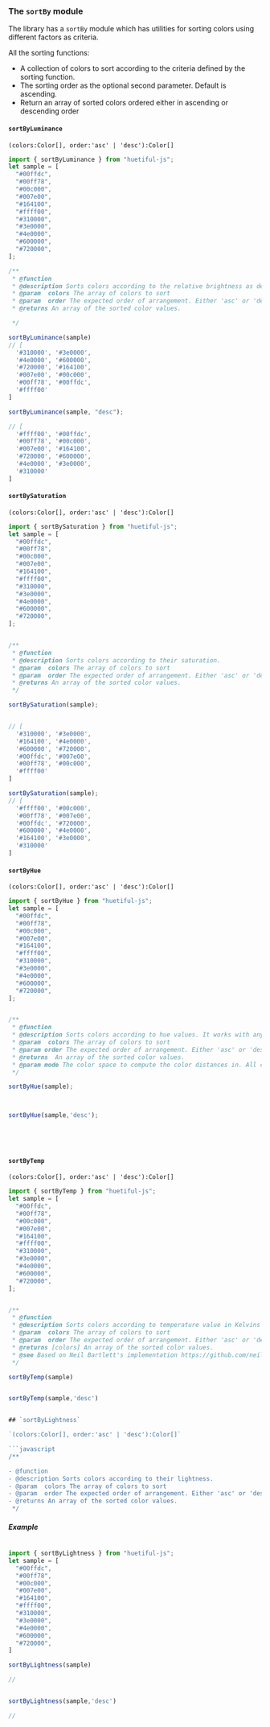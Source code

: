 ### The `sortBy` module

The library has a `sortBy` module which has utilities for sorting colors using different factors as criteria.

All the sorting functions:

- A collection of colors to sort according to the criteria defined by the sorting function.
- The sorting order as the optional second parameter. Default is ascending.
- Return an array of sorted colors ordered either in ascending or descending order

#### `sortByLuminance`

`(colors:Color[], order:'asc' | 'desc'):Color[]`

```javascript
import { sortByLuminance } from "huetiful-js";
let sample = [
  "#00ffdc",
  "#00ff78",
  "#00c000",
  "#007e00",
  "#164100",
  "#ffff00",
  "#310000",
  "#3e0000",
  "#4e0000",
  "#600000",
  "#720000",
];

/**
 * @function
 * @description Sorts colors according to the relative brightness as defined by WCAG definition.
 * @param  colors The array of colors to sort
 * @param  order The expected order of arrangement. Either 'asc' or 'desc'. Default is ascending ('asc')
 * @returns An array of the sorted color values.

 */

sortByLuminance(sample)
// [
  '#310000', '#3e0000',
  '#4e0000', '#600000',
  '#720000', '#164100',
  '#007e00', '#00c000',
  '#00ff78', '#00ffdc',
  '#ffff00'
]

sortByLuminance(sample, "desc");

// [
  '#ffff00', '#00ffdc',
  '#00ff78', '#00c000',
  '#007e00', '#164100',
  '#720000', '#600000',
  '#4e0000', '#3e0000',
  '#310000'
]

```

#### `sortBySaturation`

`(colors:Color[], order:'asc' | 'desc'):Color[]`

```javascript
import { sortBySaturation } from "huetiful-js";
let sample = [
  "#00ffdc",
  "#00ff78",
  "#00c000",
  "#007e00",
  "#164100",
  "#ffff00",
  "#310000",
  "#3e0000",
  "#4e0000",
  "#600000",
  "#720000",
];


/**
 * @function
 * @description Sorts colors according to their saturation.
 * @param  colors The array of colors to sort
 * @param  order The expected order of arrangement. Either 'asc' or 'desc'. Default is ascending ('asc')
 * @returns An array of the sorted color values.
 */

sortBySaturation(sample);


// [
  '#310000', '#3e0000',
  '#164100', '#4e0000',
  '#600000', '#720000',
  '#00ffdc', '#007e00',
  '#00ff78', '#00c000',
  '#ffff00'
]

sortBySaturation(sample);
// [
  '#ffff00', '#00c000',
  '#00ff78', '#007e00',
  '#00ffdc', '#720000',
  '#600000', '#4e0000',
  '#164100', '#3e0000',
  '#310000'
]

```

#### `sortByHue`

`(colors:Color[], order:'asc' | 'desc'):Color[]`

```javascript
import { sortByHue } from "huetiful-js";
let sample = [
  "#00ffdc",
  "#00ff78",
  "#00c000",
  "#007e00",
  "#164100",
  "#ffff00",
  "#310000",
  "#3e0000",
  "#4e0000",
  "#600000",
  "#720000",
];


/**
 * @function
 * @description Sorts colors according to hue values. It works with any color space with a hue channel. Note that hue values between HSL and Lch do not align. Achromatic colors are not supported
 * @param  colors The array of colors to sort
 * @param order The expected order of arrangement. Either 'asc' or 'desc'. Default is ascending ('asc')
 * @returns  An array of the sorted color values.
 * @param mode The color space to compute the color distances in. All colors within the collection will be converted to mode. Also note that because differences in hue mapping certain color spaces such as HSL and LCH hue values do not align. Keep such quirks in mind to avoid weird results.
 */

sortByHue(sample);



sortByHue(sample,'desc');






```

#### `sortByTemp`

`(colors:Color[], order:'asc' | 'desc'):Color[]`

```javascript
import { sortByTemp } from "huetiful-js";
let sample = [
  "#00ffdc",
  "#00ff78",
  "#00c000",
  "#007e00",
  "#164100",
  "#ffff00",
  "#310000",
  "#3e0000",
  "#4e0000",
  "#600000",
  "#720000",
];


/**
 * @function
 * @description Sorts colors according to temperature value in Kelvins according to the temperatu. Achromatic colors may return awkward results.
 * @param  colors The array of colors to sort
 * @param  order The expected order of arrangement. Either 'asc' or 'desc'. Default is ascending ('asc')
 * @returns [colors] An array of the sorted color values.
 * @see Based on Neil Bartlett's implementation https://github.com/neilbartlett/color-temperature
 */

sortByTemp(sample)


sortByTemp(sample,'desc')


## `sortByLightness`

`(colors:Color[], order:'asc' | 'desc'):Color[]`

```javascript
/**

- @function
- @description Sorts colors according to their lightness.
- @param  colors The array of colors to sort
- @param  order The expected order of arrangement. Either 'asc' or 'desc'. Default is ascending ('asc')
- @returns An array of the sorted color values.
 */

```

##### Example

```javascript

import { sortByLightness } from "huetiful-js";
let sample = [
  "#00ffdc",
  "#00ff78",
  "#00c000",
  "#007e00",
  "#164100",
  "#ffff00",
  "#310000",
  "#3e0000",
  "#4e0000",
  "#600000",
  "#720000",
]

sortByLightness(sample)

//


sortByLightness(sample,'desc')

//


```
